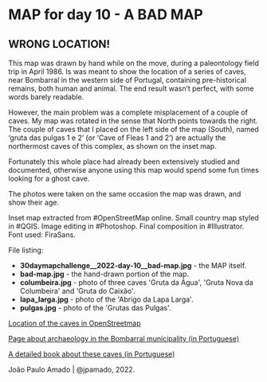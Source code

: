 <h1>MAP for day 10 - A BAD MAP</h1>
<h2>WRONG LOCATION!</h2>
<p>This map was drawn by hand while on the move, during a paleontology field trip in April 1986. Is was meant to show the location of a series of caves, near Bombarral in the western side of Portugal, containing pre-historical remains, both human and animal. The end result wasn’t perfect, with some words barely readable.</p>
<p>However, the main problem was a complete misplacement of a couple of caves. My map was rotated in the sense that North points towards the right. The couple of caves that I placed on the left side of the map (South), named ‘gruta das pulgas 1 e 2’ (or ‘Cave of Fleas 1 and 2’) are actually the northermost caves of this complex, as shown on the inset map.</p>
<p>Fortunately this whole place had already been extensively studied and documented, otherwise anyone using this map would spend some fun times looking for a ghost cave.</p>
<p>The photos were taken on the same occasion the map was drawn, and show their age.</p>
<p>Inset map extracted from #OpenStreetMap online. Small country map styled in #QGIS. Image editing in #Photoshop. Final composition in #Illustrator. Font used: FiraSans.</p>
<p>File listing:</p>
<ul>
  <li><b>30daymapchallenge__2022-day-10__bad-map.jpg</b> - the MAP itself.</li>
  <li><b>bad-map.jpg</b> - the hand-drawn portion of the map.</li>
  <li><b>columbeira.jpg</b> - photo of three caves 'Gruta da Água', 'Gruta Nova da Columbeira' and 'Gruta do Caixão'.</li>
  <li><b>lapa_larga.jpg</b> - photo of the 'Abrigo da Lapa Larga'.</li>
  <li><b>pulgas.jpg</b> - photo of the 'Grutas das Pulgas'.</li>
</ul>
<p><a href="https://www.openstreetmap.org/#map=17/39.29871/-9.20057">Location of the caves in OpenStreetmap</a></p>
<p><a href="http://www.cm-bombarral.pt/custompages/showpage.aspx?pageid=41c93b1d-db25-4c97-b8b0-94b6375f6212">Page about archaeology in the Bombarral municipality (in Portuguese)</a></p>
<p><a href="http://hdl.handle.net/10400.2/6251">A detailed book about these caves (in Portuguese)</a></p>
<p>João Paulo Amado | @jpamado, 2022.</p>
